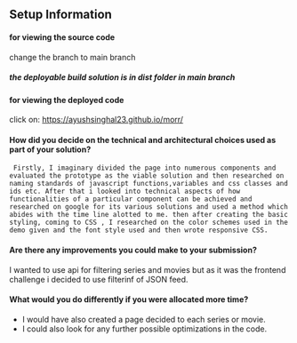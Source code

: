 ## **Setup Information**
#### for viewing the source code 
change the branch to main branch 

##### the deployable build solution is in dist folder in main branch

#### for viewing the deployed code
 
click on: https://ayushsinghal23.github.io/morr/

#### How did you decide on the technical and architectural choices used as part of your solution?
     Firstly, I imaginary divided the page into numerous components and evaluated the prototype as the viable solution and then researched on naming standards of javascript functions,variables and css classes and ids etc. After that i looked into technical aspects of how functionalities of a particular component can be achieved and researched on google for its various solutions and used a method which abides with the time line alotted to me. then after creating the basic styling, coming to CSS , I researched on the color schemes used in the demo given and the font style used and then wrote responsive CSS.


#### Are there any improvements you could make to your submission?

 I wanted to use api for filtering series and movies but as it was the frontend challenge i decided to use filterinf of JSON feed.


#### What would you do differently if you were allocated more time?
  
  - I would have also created a page decided to each series or movie.
  - I could also look for any further possible optimizations in the code.
